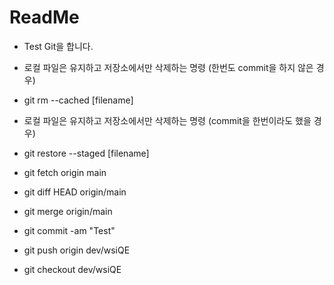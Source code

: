 # ReadMe

* Test Git을 합니다. 

* 로컬 파일은 유지하고 저장소에서만 삭제하는 명령 (한번도 commit을 하지 않은 경우)
* git rm --cached [filename]

* 로컬 파일은 유지하고 저장소에서만 삭제하는 명령 (commit을 한번이라도 했을 경우)
* git restore --staged [filename]

* git fetch origin main
* git diff HEAD origin/main
* git merge origin/main

* git commit -am "Test"
* git push origin dev/wsiQE

* git checkout dev/wsiQE
